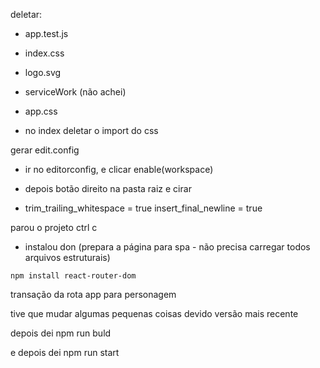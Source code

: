 deletar:

- app.test.js
- index.css
- logo.svg
- serviceWork (não achei)
- app.css

- no index deletar o import do css

gerar edit.config

- ir no editorconfig, e clicar enable(workspace)

- depois botão direito na pasta raiz e cirar

- trim_trailing_whitespace = true
insert_final_newline = true

parou o projeto ctrl c

- instalou don (prepara a página para spa - não precisa carregar todos arquivos estruturais)

```npm install react-router-dom```

transação da rota app para personagem

tive que mudar algumas pequenas coisas devido versão mais recente

depois dei npm run buld

e depois dei npm run start


